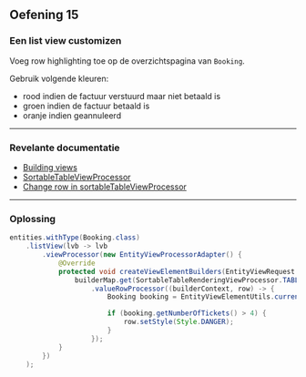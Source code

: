 ## Oefening 15
### Een list view customizen 

Voeg row highlighting toe op de overzichtspagina van `Booking`.

Gebruik volgende kleuren:
* rood indien de factuur verstuurd maar niet betaald is
* groen indien de factuur betaald is
* oranje indien geannuleerd

----

### Revelante documentatie

* [Building views](https://across-docs.foreach.be/across-site/production/entity-module/3.2.0/building-views/index.html#_dispatchingentityviewfactory_and_entityviewprocessor)
* [SortableTableViewProcessor](https://across-docs.foreach.be/across-site/production/entity-module/3.2.0/services-and-components/default-entityviewprocessors.html)
* [Change row in sortableTableViewProcessor](https://across-docs.foreach.be/across-site/production/entity-module/3.2.0/guides/list-view/adding-a-custom-action-to-a-listview.html)

----

### Oplossing

```java
entities.withType(Booking.class)
    .listView(lvb -> lvb
        .viewProcessor(new EntityViewProcessorAdapter() {
            @Override
            protected void createViewElementBuilders(EntityViewRequest entityViewRequest, EntityView entityView, ViewElementBuilderMap builderMap) {
                builderMap.get(SortableTableRenderingViewProcessor.TABLE_BUILDER, SortableTableBuilder.class)
                    .valueRowProcessor((builderContext, row) -> {
                        Booking booking = EntityViewElementUtils.currentEntity( builderContext, Booking.class );

                        if (booking.getNumberOfTickets() > 4) {
                            row.setStyle(Style.DANGER);
                        }
                    });
            }
        })
    );
```